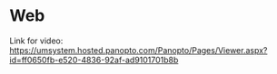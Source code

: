 # Web

Link for video: https://umsystem.hosted.panopto.com/Panopto/Pages/Viewer.aspx?id=ff0650fb-e520-4836-92af-ad9101701b8b
